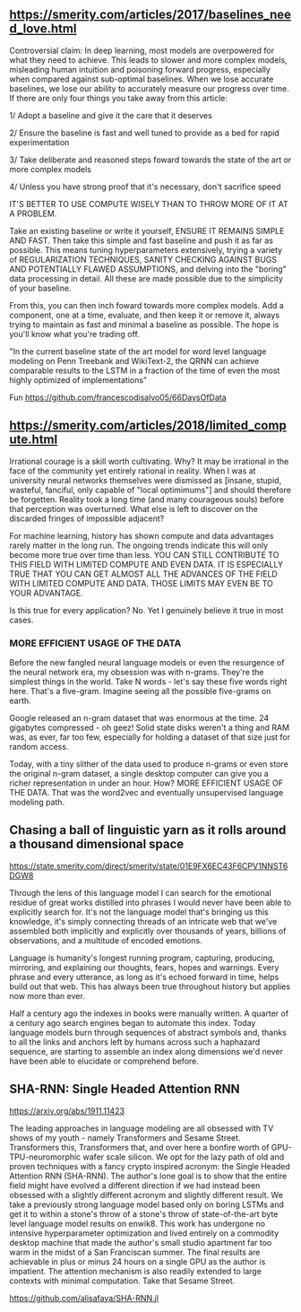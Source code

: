 ## https://smerity.com/articles/2017/baselines_need_love.html

Controversial claim: In deep learning, most models are overpowered for what they need to achieve. This leads to slower and more complex models, misleading human intuition and poisoning forward progress, especially when compared against sub-optimal baselines. When we lose accurate baselines, we lose our ability to accurately measure our progress over time. If there are only four things you take away from this article:

1/ Adopt a baseline and give it the care that it deserves

2/ Ensure the baseline is fast and well tuned to provide as a bed for rapid experimentation

3/ Take deliberate and reasoned steps foward towards the state of the art or more complex models

4/ Unless you have strong proof that it's necessary, don't sacrifice speed

IT'S BETTER TO USE COMPUTE WISELY THAN TO THROW MORE OF IT AT A PROBLEM.

Take an existing baseline or write it yourself, ENSURE IT REMAINS SIMPLE AND FAST. Then take this simple and fast baseline and push it as far as possible. This means tuning hyperparameters extensively, trying a variety of REGULARIZATION TECHNIQUES, SANITY CHECKING AGAINST BUGS AND POTENTIALLY FLAWED ASSUMPTIONS, and delving into the "boring" data processing in detail. All these are made possible due to the simplicity of your baseline.

From this, you can then inch foward towards more complex models. Add a component, one at a time, evaluate, and then keep it or remove it, always trying to maintain as fast and minimal a baseline as possible. The hope is you'll know what you're trading off.

 "In the current baseline state of the art model for word level language modeling on Penn Treebank and WikiText-2, the QRNN can achieve comparable results to the LSTM in a fraction of the time of even the most highly optimized of implementations"

 Fun https://github.com/francescodisalvo05/66DaysOfData

## https://smerity.com/articles/2018/limited_compute.html

Irrational courage is a skill worth cultivating. Why? It may be irrational in the face of the community yet entirely rational in reality. When I was at university neural networks themselves were dismissed as [insane, stupid, wasteful, fanciful, only capable of "local optimimums"] and should therefore be forgetten. Reality took a long time (and many courageous souls) before that perception was overturned. What else is left to discover on the discarded fringes of impossible adjacent?

For machine learning, history has shown compute and data advantages rarely matter in the long run. The ongoing trends indicate this will only become more true over time than less. YOU CAN STILL CONTRIBUTE TO THIS FIELD WITH LIMITED COMPUTE AND EVEN DATA. IT IS ESPECIALLY TRUE THAT YOU CAN GET ALMOST ALL THE ADVANCES OF THE FIELD WITH LIMITED COMPUTE AND DATA. THOSE LIMITS MAY EVEN BE TO YOUR ADVANTAGE.

Is this true for every application? No. Yet I genuinely believe it true in most cases.


### MORE EFFICIENT USAGE OF THE DATA

Before the new fangled neural language models or even the resurgence of the neural network era, my obsession was with n-grams. They're the simplest things in the world. Take N words - let's say these five words right here. That's a five-gram. Imagine seeing all the possible five-grams on earth.

Google released an n-gram dataset that was enormous at the time. 24 gigabytes compressed - oh geez! Solid state disks weren't a thing and RAM was, as ever, far too few, especially for holding a dataset of that size just for random access.

Today, with a tiny slither of the data used to produce n-grams or even store the original n-gram dataset, a single desktop computer can give you a richer representation in under an hour. How? MORE EFFICIENT USAGE OF THE DATA. That was the word2vec and eventually unsupervised language modeling path.



## Chasing a ball of linguistic yarn as it rolls around a thousand dimensional space
https://state.smerity.com/direct/smerity/state/01E9FX6EC43F6CPV1NNST6DGW8

Through the lens of this language model I can search for the emotional residue of great works distilled into phrases I would never have been able to explicitly search for. It's not the language model that's bringing us this knowledge, it's simply connecting threads of an intricate web that we've assembled both implicitly and explicitly over thousands of years, billions of observations, and a multitude of encoded emotions.

Language is humanity's longest running program, capturing, producing, mirroring, and explaining our thoughts, fears, hopes and warnings. Every phrase and every utterance, as long as it's echoed forward in time, helps build out that web. This has always been true throughout history but applies now more than ever.

Half a century ago the indexes in books were manually written. A quarter of a century ago search engines began to automate this index. Today language models burn through sequences of abstract symbols and, thanks to all the links and anchors left by humans across such a haphazard sequence, are starting to assemble an index along dimensions we'd never have been able to elucidate or comprehend before.

## SHA-RNN: Single Headed Attention RNN
https://arxiv.org/abs/1911.11423

The leading approaches in language modeling are all obsessed with TV shows of my youth - namely Transformers and Sesame Street. Transformers this, Transformers that, and over here a bonfire worth of GPU-TPU-neuromorphic wafer scale silicon. We opt for the lazy path of old and proven techniques with a fancy crypto inspired acronym: the Single Headed Attention RNN (SHA-RNN). The author's lone goal is to show that the entire field might have evolved a different direction if we had instead been obsessed with a slightly different acronym and slightly different result. We take a previously strong language model based only on boring LSTMs and get it to within a stone's throw of a stone's throw of state-of-the-art byte level language model results on enwik8. This work has undergone no intensive hyperparameter optimization and lived entirely on a commodity desktop machine that made the author's small studio apartment far too warm in the midst of a San Franciscan summer. The final results are achievable in plus or minus 24 hours on a single GPU as the author is impatient. The attention mechanism is also readily extended to large contexts with minimal computation. Take that Sesame Street.

https://github.com/alisafaya/SHA-RNN.jl
